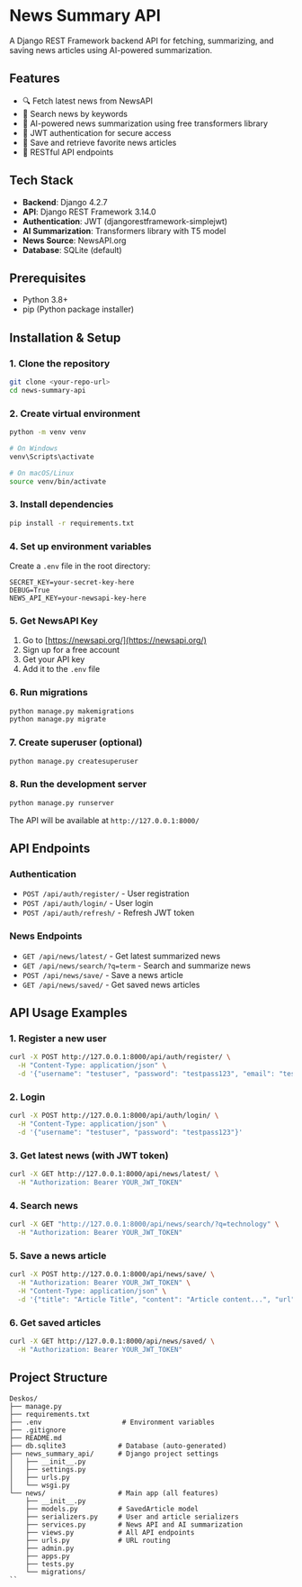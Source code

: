 # News Summary API

A Django REST Framework backend API for fetching, summarizing, and saving news articles using AI-powered summarization.

## Features

- 🔍 Fetch latest news from NewsAPI
- 🔎 Search news by keywords
- 🤖 AI-powered news summarization using free transformers library
- 🔐 JWT authentication for secure access
- 💾 Save and retrieve favorite news articles
- 📱 RESTful API endpoints

## Tech Stack

- **Backend**: Django 4.2.7
- **API**: Django REST Framework 3.14.0
- **Authentication**: JWT (djangorestframework-simplejwt)
- **AI Summarization**: Transformers library with T5 model
- **News Source**: NewsAPI.org
- **Database**: SQLite (default)

## Prerequisites

- Python 3.8+
- pip (Python package installer)

## Installation & Setup

### 1. Clone the repository
```bash
git clone <your-repo-url>
cd news-summary-api
```

### 2. Create virtual environment
```bash
python -m venv venv

# On Windows
venv\Scripts\activate

# On macOS/Linux
source venv/bin/activate
```

### 3. Install dependencies
```bash
pip install -r requirements.txt
```

### 4. Set up environment variables
Create a `.env` file in the root directory:
```env
SECRET_KEY=your-secret-key-here
DEBUG=True
NEWS_API_KEY=your-newsapi-key-here
```

### 5. Get NewsAPI Key
1. Go to [https://newsapi.org/](https://newsapi.org/)
2. Sign up for a free account
3. Get your API key
4. Add it to the `.env` file

### 6. Run migrations
```bash
python manage.py makemigrations
python manage.py migrate
```

### 7. Create superuser (optional)
```bash
python manage.py createsuperuser
```

### 8. Run the development server
```bash
python manage.py runserver
```

The API will be available at `http://127.0.0.1:8000/`

## API Endpoints

### Authentication
- `POST /api/auth/register/` - User registration
- `POST /api/auth/login/` - User login
- `POST /api/auth/refresh/` - Refresh JWT token

### News Endpoints
- `GET /api/news/latest/` - Get latest summarized news
- `GET /api/news/search/?q=term` - Search and summarize news
- `POST /api/news/save/` - Save a news article
- `GET /api/news/saved/` - Get saved news articles

## API Usage Examples

### 1. Register a new user
```bash
curl -X POST http://127.0.0.1:8000/api/auth/register/ \
  -H "Content-Type: application/json" \
  -d '{"username": "testuser", "password": "testpass123", "email": "test@example.com"}'
```

### 2. Login
```bash
curl -X POST http://127.0.0.1:8000/api/auth/login/ \
  -H "Content-Type: application/json" \
  -d '{"username": "testuser", "password": "testpass123"}'
```

### 3. Get latest news (with JWT token)
```bash
curl -X GET http://127.0.0.1:8000/api/news/latest/ \
  -H "Authorization: Bearer YOUR_JWT_TOKEN"
```

### 4. Search news
```bash
curl -X GET "http://127.0.0.1:8000/api/news/search/?q=technology" \
  -H "Authorization: Bearer YOUR_JWT_TOKEN"
```

### 5. Save a news article
```bash
curl -X POST http://127.0.0.1:8000/api/news/save/ \
  -H "Authorization: Bearer YOUR_JWT_TOKEN" \
  -H "Content-Type: application/json" \
  -d '{"title": "Article Title", "content": "Article content...", "url": "https://example.com", "source": "Example News"}'
```

### 6. Get saved articles
```bash
curl -X GET http://127.0.0.1:8000/api/news/saved/ \
  -H "Authorization: Bearer YOUR_JWT_TOKEN"
```

## Project Structure

```
Deskos/
├── manage.py
├── requirements.txt
├── .env                    # Environment variables
├── .gitignore
├── README.md
├── db.sqlite3             # Database (auto-generated)
├── news_summary_api/      # Django project settings
│   ├── __init__.py
│   ├── settings.py
│   ├── urls.py
│   └── wsgi.py
└── news/                  # Main app (all features)
    ├── __init__.py
    ├── models.py          # SavedArticle model
    ├── serializers.py     # User and article serializers
    ├── services.py        # News API and AI summarization
    ├── views.py           # All API endpoints
    ├── urls.py            # URL routing
    ├── admin.py
    ├── apps.py
    ├── tests.py
    └── migrations/
``


